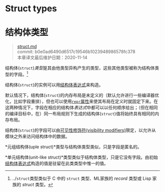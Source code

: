 # Struct types
# 结构体类型

>[struct.md](https://github.com/rust-lang/reference/blob/master/src/types/struct.md)\
>commit: b0e0ad6490d6517c19546b1023948986578fc378 \
>本章译文最后维护日期：2020-11-14

结构体(`struct`)*类型*是其由他类型异构产生的类型，这些其他类型被称为结构体类型的字段。[^structtype]

结构体(`struct`)的实例可以用[结构体表达式][struct expression]来构造。

默认情况下，结构体(`struct`)的内存布局是未定义的（默认允许进行一些编译器优化，比如字段重排），但也可以使用[`repr`属性][`repr` attribute]来使其布局在定义时就固定下来。在这两种情况下，字段在相应的结构体*表达式*中都可以以任何顺序给出；（但在相同的编译目标中，在）同一布局规则下生成的结构体(`struct`)值将始终具有相同的内存布局。

结构体(`struct`)的字段可以由[可见性修饰符(visibility modifiers)][visibility modifiers]限定，以允许从模块之外来访问结构体中的数据。

*元组结构体(uple struct)*类型与结构体类型类似，只是字段是匿名的。

*单元结构体(unit-like struct)*类型类似于结构体类型，只是它没有字段。由初始[结构体表达式][struct expression]构造的值是驻留在此类类型中惟一的值。

[^structtype]: ../`struct`类型类似于 C 中的 `struct` 类型、ML家族的 *record* 类型或 Lisp 家族的 *struct* 类型。

[`repr` attribute]: ../type-layout.md#representations
[struct expression]: ../expressions/struct-expr.md
[visibility modifiers]: ../visibility-and-privacy.md

<!-- 2020-11-12-->
<!-- checked -->
